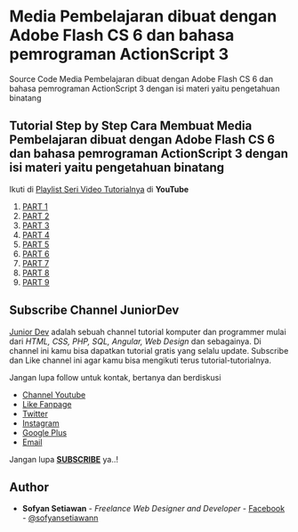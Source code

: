 #  Media Pembelajaran dibuat dengan Adobe Flash CS 6 dan bahasa pemrograman ActionScript 3

Source Code Media Pembelajaran dibuat dengan Adobe Flash CS 6 dan bahasa pemrograman ActionScript 3 dengan isi materi yaitu pengetahuan binatang

## Tutorial Step by Step Cara Membuat Media Pembelajaran dibuat dengan Adobe Flash CS 6 dan bahasa pemrograman ActionScript 3 dengan isi materi yaitu pengetahuan binatang
Ikuti di [Playlist Seri Video Tutorialnya](https://www.youtube.com/playlist?list=PLFLsT6z_5FzmIPk3u8TjkZqgfNbkgOuh5) di **YouTube**

1. [PART 1](https://www.youtube.com/watch?v=Fp6slLiceU4&index=1&list=PLFLsT6z_5FzmIPk3u8TjkZqgfNbkgOuh5)
2. [PART 2](https://www.youtube.com/watch?v=JK_9durqzkQ&index=2&list=PLFLsT6z_5FzmIPk3u8TjkZqgfNbkgOuh5)
3. [PART 3](https://www.youtube.com/watch?v=_hBoGJ0vguM&index=3&list=PLFLsT6z_5FzmIPk3u8TjkZqgfNbkgOuh5)
4. [PART 4](https://www.youtube.com/watch?v=zKGnsifBS1A&index=4&list=PLFLsT6z_5FzmIPk3u8TjkZqgfNbkgOuh5)
5. [PART 5](https://www.youtube.com/watch?v=E3GGF1DKwSg&index=5&list=PLFLsT6z_5FzmIPk3u8TjkZqgfNbkgOuh5)
6. [PART 6](https://www.youtube.com/watch?v=BUJOHJF6qH8&index=6&list=PLFLsT6z_5FzmIPk3u8TjkZqgfNbkgOuh5)
7. [PART 7](https://www.youtube.com/watch?v=iHobgDPiY4I&index=7&list=PLFLsT6z_5FzmIPk3u8TjkZqgfNbkgOuh5)
8. [PART 8](https://www.youtube.com/watch?v=CC9olusMFKw&index=8&list=PLFLsT6z_5FzmIPk3u8TjkZqgfNbkgOuh5)
9. [PART 9](https://www.youtube.com/watch?v=GI8o-S5unPk&index=9&list=PLFLsT6z_5FzmIPk3u8TjkZqgfNbkgOuh5)
## Subscribe Channel JuniorDev

[Junior Dev](https://www.youtube.com/c/juniordevindonesia) adalah sebuah channel tutorial komputer dan programmer mulai dari *HTML, CSS, PHP, SQL, Angular, Web Design* dan sebagainya. Di channel ini kamu bisa dapatkan tutorial gratis yang selalu update. Subscribe dan Like channel ini agar kamu bisa mengikuti terus tutorial-tutorialnya.

Jangan lupa follow untuk kontak, bertanya dan berdiskusi
* [Channel Youtube](https://www.youtube.com/c/juniordevindonesia)
* [Like Fanpage](https://www.facebook.com/juniordevindonesiaofficial/)
* [Twitter](http://twitter.com/hello_juniordev)
* [Instagram](https://www.instagram.com/juniordevindonesia/)
* [Google Plus](https://plus.google.com/+JuniorDevIndonesia/posts)
* [Email](mailto:hellojuniordev@gmail.com)

Jangan lupa [**SUBSCRIBE**](https://www.youtube.com/c/juniordevindonesia?sub_confirmation=1) ya..!

## Author
* **Sofyan Setiawan** - *Freelance Web Designer and Developer* - [Facebook](https://www.facebook.com/sofyansetiawanprofile) - [@sofyansetiawann](https://twitter.com/sofyansetiawann)
